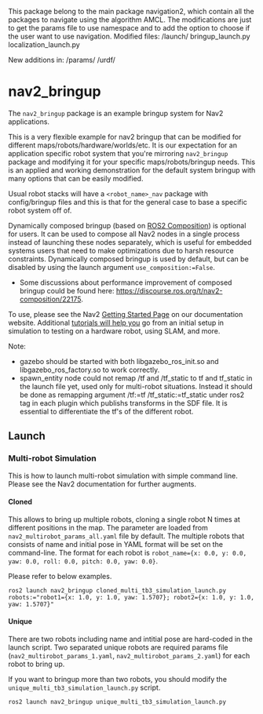 This package belong to the main package navigation2, which contain all the packages to navigate using the algorithm AMCL. The modifications are just to get the params file to use namespace and to add the option to choose if the user want to use navigation.
Modified files:
/launch/
bringup_launch.py
localization_launch.py

New additions in:
/params/
/urdf/


# nav2_bringup

The `nav2_bringup` package is an example bringup system for Nav2 applications.

This is a very flexible example for nav2 bringup that can be modified for different maps/robots/hardware/worlds/etc. It is our expectation for an application specific robot system that you're mirroring `nav2_bringup` package and modifying it for your specific maps/robots/bringup needs. This is an applied and working demonstration for the default system bringup with many options that can be easily modified.

Usual robot stacks will have a `<robot_name>_nav` package with config/bringup files and this is that for the general case to base a specific robot system off of.

Dynamically composed bringup (based on  [ROS2 Composition](https://docs.ros.org/en/galactic/Tutorials/Composition.html)) is optional for users. It can be used to compose all Nav2 nodes in a single process instead of launching these nodes separately, which is useful for embedded systems users that need to make optimizations due to harsh resource constraints. Dynamically composed bringup is used by default, but can be disabled by using the launch argument `use_composition:=False`.

* Some discussions about performance improvement of composed bringup could be found here: https://discourse.ros.org/t/nav2-composition/22175.

To use, please see the Nav2 [Getting Started Page](https://navigation.ros.org/getting_started/index.html) on our documentation website. Additional [tutorials will help you](https://navigation.ros.org/tutorials/index.html) go from an initial setup in simulation to testing on a hardware robot, using SLAM, and more.

Note:
* gazebo should be started with both libgazebo_ros_init.so and libgazebo_ros_factory.so to work correctly.
* spawn_entity node could not remap /tf and /tf_static to tf and tf_static in the launch file yet, used only for multi-robot situations. Instead it should be done as remapping argument <remapping>/tf:=tf</remapping>  <remapping>/tf_static:=tf_static</remapping> under ros2 tag in each plugin which publishs transforms in the SDF file. It is essential to differentiate the tf's of the different robot.

## Launch

### Multi-robot Simulation

This is how to launch multi-robot simulation with simple command line. Please see the Nav2 documentation for further augments.

#### Cloned

This allows to bring up multiple robots, cloning a single robot N times at different positions in the map. The parameter are loaded from `nav2_multirobot_params_all.yaml` file by default.
The multiple robots that consists of name and initial pose in YAML format will be set on the command-line. The format for each robot is `robot_name={x: 0.0, y: 0.0, yaw: 0.0, roll: 0.0, pitch: 0.0, yaw: 0.0}`.

Please refer to below examples.

```shell
ros2 launch nav2_bringup cloned_multi_tb3_simulation_launch.py robots:="robot1={x: 1.0, y: 1.0, yaw: 1.5707}; robot2={x: 1.0, y: 1.0, yaw: 1.5707}"
```

#### Unique

There are two robots including name and intitial pose are hard-coded in the launch script. Two separated unique robots are required params file (`nav2_multirobot_params_1.yaml`, `nav2_multirobot_params_2.yaml`) for each robot to bring up.

If you want to bringup more than two robots, you should modify the `unique_multi_tb3_simulation_launch.py` script.

```shell
ros2 launch nav2_bringup unique_multi_tb3_simulation_launch.py
```
